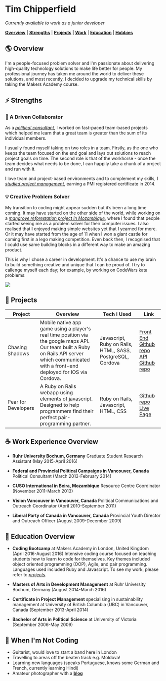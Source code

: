# **Tim Chipperfield** 
*Currently available to work as a junior developer*

[**Overview**](#overview) |
[**Strengths**](#strengths) |
[**Projects**](#projects) |
[**Work**](#work) |
[**Education**](#education) |
[**Hobbies**](#play)

## :earth_americas: <a name="overview"> Overview</a>

I'm a people-focused problem solver and I'm passionate about delivering high-quality technology solutions to make life better for people.  My professional journey has taken me around the world to deliver these solutions, and most recently, I decided to upgrade my technical skills by taking the Makers Academy course. 

## :zap:<a name="strengths"> Strengths</a>

### :wrench: A Driven Collaborator

As a [*political consultant*](#work), I worked on fast-paced team-based projects which helped me learn that a great team is greater than the sum of its individual members.

I usually found myself taking on two roles in a team. Firstly, as the one who keeps the team focused on the end goal and lays out solutions to reach project goals on time. The second role is that of the workhorse - once the team decides what needs to be done, I can happily take a chunk of a project and run with it.

I love team and project-based environments and to complement my skills, I [*studied project management*](#education), earning a PMI registered certificate in 2014.

### :bulb: Creative Problem Solver

My transition to coding might appear sudden but it’s been a long time coming. It may have started on the other side of the world, while working on a [*mangrove reforestation project in Mozambique*](#work), where I found that people started seeing me as a problem solver for their computer issues. I also realised that I enjoyed making simple websites yet that I yearned for more. Or it may have started from the age of 11 when I won a giant castle for coming first in a lego making competition. Even back then, I recognised that I could use same building blocks in a different way to make an amazing product.

This is why I chose a career in development. It's a chance to use my brain to build something creative and unique that I can be proud of. I try to callenge myself each day; for example, by working on CodeWars kata problems: 

<img src="https://www.codewars.com/users/timchipperfield/badges/small">

## :rocket: <a name="projects"> Projects</a>

| Project        | Overview   | Tech I Used | Link   |
| -------------- | ---------- | ----------- | ------ |
| Chasing Shadows   |  Mobile native app game using a player's real time position via the google maps API. Our team built a Ruby on Rails API server  which communicated with a front-end deployed for IOS via Cordova. | Javascript, Ruby on Rails, HTML, SASS, PostgreSQL, Cordova | [Front End Github repo](https://github.com/timchipperfield/chasing_shadows) [API Github repo](https://github.com/timchipperfield/chasing_shadows_api_server) |
| Pear for Developers | A Ruby on Rails webapp using elements of javascript. Designed to help programmers find their perfect pair-programming partner. | Ruby on Rails, Javascript, HTML, CSS | [Github repo](https://github.com/timchipperfield/pear) [Live Page ](http://findapear.herokuapp.com/) |

## :coffee: <a name="work"> Work Experience Overview</a>

* **Ruhr University Bochum, Germany** Graduate Student Research Assistant (May 2015-April 2016)

* **Federal and Provincial Political Campaigns in Vancouver, Canada** Political Consultant (March 2013-February 2014)

* **CUSO International in Beira, Mozambique** Resource Centre Coordinator (November 2011-March 2013)

* **Vision Vancouver in Vancouver, Canada** Political Communications and Outreach Coordinator (April 2010-September 2011)

* **Liberal Party of Canada in Vancouver, Canada** Provincial Youth Director and Outreach Officer (August 2009-December 2009)

## :book: <a name="education"> Education Overview</a>

* **Coding Bootcamp** at Makers Academy in London, United Kingdom (April 2016-August 2016) Intensive coding course focused on teaching students how to learn to code for themselves. Key themes included object oriented programming (OOP), Agile, and pair programming.  Languages used included Ruby and Javascript. To see my work, please refer to [*projects*](#projects).

* **Masters of Arts in Development Management** at Ruhr University Bochum, Germany (August 2014-March 2016)

* **Certificate in Project Management** specialising in sustainability management at University of British Columbia (UBC) in Vancouver, Canada (September 2013-April 2014)

* **Bachelor of Arts in Political Science** at University of Victoria (September 2006-May 2009)

## :guitar:<a name="play"> When I'm Not Coding</a>

* Guitarist, would love to start a band here in London
* Travelling to areas off the beaten track e.g. Moldova!  
* Learning new languages (speaks Portuguese, knows some German and French, currently learning Hindi)
* Amateur photographer with a [**blog**](https://journeysindevelopment.wordpress.com/)
